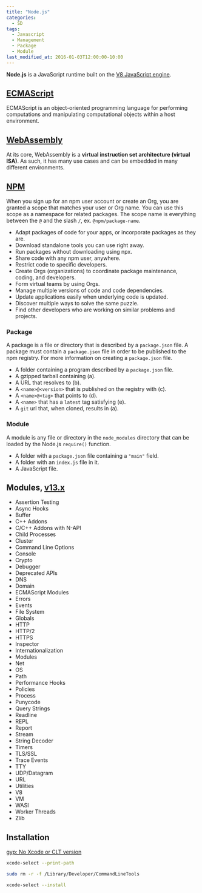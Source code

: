 ```yaml
---
title: "Node.js"
categories:
  - SD
tags:
  - Javascript
  - Management
  - Package
  - Module
last_modified_at: 2016-01-03T12:00:00-10:00
---
```


**Node.js** is a JavaScript runtime built on the [V8 JavaScript engine](https://v8.dev/).

## [ECMAScript](https://tc39.es/ecma262/)

ECMAScript is an object-oriented programming language for performing computations and manipulating computational objects within a host environment. 

## [WebAssembly](https://webassembly.github.io/spec/core/)

At its core, WebAssembly is a __virtual instruction set architecture (virtual **ISA**)__. As such, it has many use cases and can be embedded in many different environments. 

## [NPM](https://www.npmjs.com/)

When you sign up for an npm user account or create an Org, you are granted a scope that matches your user or Org name. You can use this scope as a namespace for related packages. The scope name is everything between the `@` and the slash `/`, ex. `@npm/package-name`.

- Adapt packages of code for your apps, or incorporate packages as they are.
- Download standalone tools you can use right away.
- Run packages without downloading using npx.
- Share code with any npm user, anywhere.
- Restrict code to specific developers.
- Create Orgs (organizations) to coordinate package maintenance, coding, and developers.
- Form virtual teams by using Orgs.
- Manage multiple versions of code and code dependencies.
- Update applications easily when underlying code is updated.
- Discover multiple ways to solve the same puzzle.
- Find other developers who are working on similar problems and projects.

### Package

A package is a file or directory that is described by a `package.json` file. A package must contain a `package.json` file in order to be published to the npm registry. For more information on creating a `package.json` file.

- A folder containing a program described by a `package.json` file.
- A gzipped tarball containing (a).
- A URL that resolves to (b).
- A `<name>@<version>` that is published on the registry with (c).
- A `<name>@<tag>` that points to (d).
- A `<name>` that has a `latest` tag satisfying (e).
- A `git` url that, when cloned, results in (a).

### Module

A module is any file or directory in the `node_modules` directory that can be loaded by the Node.js `require()` function.

- A folder with a `package.json` file containing a `"main"` field.
- A folder with an `index.js` file in it.
- A JavaScript file.

## Modules, [v13.x](https://nodejs.org/docs/latest-v13.x/api/)

- Assertion Testing
- Async Hooks
- Buffer
- C++ Addons
- C/C++ Addons with N-API
- Child Processes
- Cluster
- Command Line Options
- Console
- Crypto
- Debugger
- Deprecated APIs
- DNS
- Domain
- ECMAScript Modules
- Errors
- Events
- File System
- Globals
- HTTP
- HTTP/2
- HTTPS
- Inspector
- Internationalization
- Modules
- Net
- OS
- Path
- Performance Hooks
- Policies
- Process
- Punycode
- Query Strings
- Readline
- REPL
- Report
- Stream
- String Decoder
- Timers
- TLS/SSL
- Trace Events
- TTY
- UDP/Datagram
- URL
- Utilities
- V8
- VM
- WASI
- Worker Threads
- Zlib

## Installation

[gyp: No Xcode or CLT version](https://medium.com/flawless-app-stories/gyp-no-xcode-or-clt-version-detected-macos-catalina-anansewaa-38b536389e8d)

```bash
xcode-select --print-path

sudo rm -r -f /Library/Developer/CommandLineTools

xcode-select --install
```
